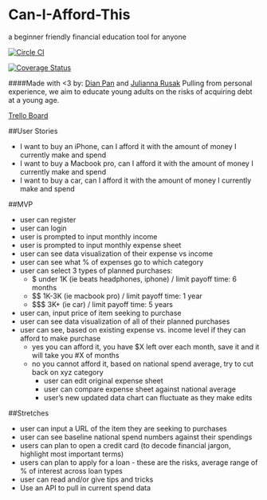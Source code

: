 # Can-I-Afford-This
a beginner friendly financial education tool for anyone

[![Circle CI](https://circleci.com/gh/nyc-cicadas-2015/Can-I-Afford-This.svg?style=svg)](https://circleci.com/gh/nyc-cicadas-2015/Can-I-Afford-This)

[![Coverage Status](https://coveralls.io/repos/nyc-cicadas-2015/Can-I-Afford-This/badge.svg?branch=master&service=github)](https://coveralls.io/github/nyc-cicadas-2015/Can-I-Afford-This?branch=master)

####Made with <3 by: [Dian Pan](https://github.com/dianpan) and [Julianna Rusak](https://github.com/julrusak)
Pulling from personal experience, we aim to educate young adults on the risks of acquiring debt at a young age.

[Trello Board](https://trello.com/b/PP3LXD4i)

##User Stories
- I want to buy an iPhone, can I afford it with the amount of money I currently make and spend
- I want to buy a Macbook pro, can I afford it with the amount of money I currently make and spend
- I want to buy a car, can I afford it with the amount of money I currently make and spend

##MVP
- user can register
- user can login
- user is prompted to input monthly income
- user is prompted to input monthly expense sheet
- user can see data visualization of their expense vs income
- user can see what % of expenses go to which category
- user can select 3 types of planned purchases:
  - $ under 1K (ie beats headphones, iphone) /  limit payoff time: 6 months
  - $$ 1K-3K (ie macbook pro) / limit payoff time: 1 year
  - $$$ 3K+ (ie car) / limit payoff time: 5 years
- user can, input price of item seeking to purchase
- user can see data visualization of all of their planned purchases
- user can see, based on existing expense vs. income level if they can afford to make purchase
  - yes you can afford it, you have $X left over each month, save it and it will take you #X of months
  - no you cannot afford it, based on national spend average, try to cut back on xyz category
    - user can edit original expense sheet
    - user can compare expense sheet against national average
    - user’s new updated data chart can fluctuate as they make edits

##Stretches
- user can input a URL of the item they are seeking to purchases 
- user can see baseline national spend numbers against their spendings
- users can plan to open a credit card (to decode financial jargon, highlight most important terms)
- users can plan to apply for a loan - these are the risks, average range of % of interest across loan types
- user can read and/or give tips and tricks
- Use an API to pull in current spend data
